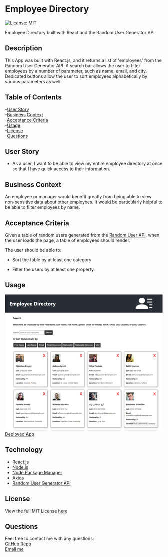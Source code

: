 # Employee Directory  
[![License: MIT](https://img.shields.io/badge/License-MIT-yellow.svg)](https://opensource.org/licenses/MIT) 

Employee Directory built with React and the Random User Generator API

## Description  
This App was built with React.js, and it returns a list of 'employees' from the Random User Generator API. A search bar allows the user to filter employees by a number of parameter, such as name, email, and city.  Dedicated buttons allow the user to sort employees alphabetically by various parameters as well.

## Table of Contents  
-[User Story](#user-story)  
-[Business Context](#business-context)  
-[Acceptance Criteria](#acceptance-criteria)  
-[Usage](#usage)  
-[License](#license)  
-[Questions](#questions) 

## User Story
* As a user, I want to be able to view my entire employee directory at once so that I have quick access to their information.

## Business Context
An employee or manager would benefit greatly from being able to view non-sensitive data about other employees. It would be particularly helpful to be able to filter employees by name.

## Acceptance Criteria
Given a table of random users generated from the [Random User API](https://randomuser.me/), when the user loads the page, a table of employees should render. 

The user should be able to:

  * Sort the table by at least one category

  * Filter the users by at least one property.  

## Usage  
![Screenshot](react_employees/public/screenshot.png)  
[Deployed App](deployed-app-link)  

## Technology  
- [React.js](https://reactjs.org/)
- [Node.js](https://nodejs.org/en/)
- [Node Package Manager](https://www.npmjs.com/)  
- [Axios](https://www.npmjs.com/package/axios)  
- [Random User Generator API](https://randomuser.me/)  

## License  
View the full MIT License [here](./LICENSE)  

## Questions  
Feel free to contact me with any questions:  
[GitHub Repo](https://github.com/gregriss/budget-tracker-pwa)  
[Email me](mailto:gregriss23@gmail.com)